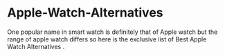 # Apple-Watch-Alternatives
One popular name in smart watch is definitely that of Apple watch but the range of apple watch differs so here is the exclusive list of Best Apple Watch Alternatives .
